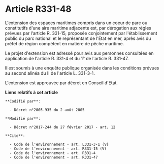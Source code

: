 # Article R331-48

L'extension des espaces maritimes compris dans un coeur de parc ou constitutifs d'une aire maritime adjacente est, par
dérogation aux règles prévues par l'article R. 331-15, proposée conjointement par l'établissement public du parc national et
le représentant de l'Etat en mer, après avis du préfet de région compétent en matière de pêche maritime. 

Le projet d'extension est adressé pour avis aux personnes consultées en application de l'article R. 331-4 et du 1° de
l'article R. 331-47. 

Il est soumis à une enquête publique organisée dans les conditions prévues au second alinéa du II de l'article L. 331-3-1. 

L'extension est approuvée par décret en Conseil d'Etat.

**Liens relatifs à cet article**

	**Codifié par**:

	  - Décret n°2005-935 du 2 août 2005

	**Modifié par**:

	  - Décret n°2017-244 du 27 février 2017 - art. 12

	**Cite**:

	  - Code de l'environnement - art. L331-3-1 (V)
	  - Code de l'environnement - art. R331-15 (V)
	  - Code de l'environnement - art. R331-4
	  - Code de l'environnement - art. R331-47
